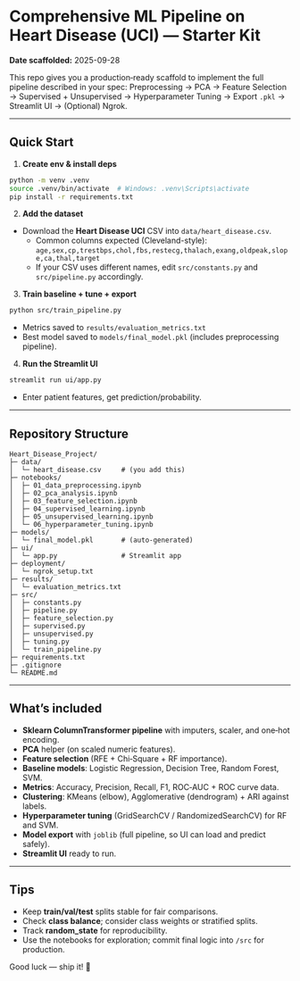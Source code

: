 # Comprehensive ML Pipeline on Heart Disease (UCI) — Starter Kit

**Date scaffolded:** 2025-09-28

This repo gives you a production‑ready scaffold to implement the full pipeline described in your spec:
Preprocessing → PCA → Feature Selection → Supervised + Unsupervised → Hyperparameter Tuning → Export `.pkl` → Streamlit UI → (Optional) Ngrok.

---

## Quick Start

1) **Create env & install deps**
```bash
python -m venv .venv
source .venv/bin/activate  # Windows: .venv\Scripts\activate
pip install -r requirements.txt
```

2) **Add the dataset**
- Download the **Heart Disease UCI** CSV into `data/heart_disease.csv`.
  - Common columns expected (Cleveland-style):  
    `age,sex,cp,trestbps,chol,fbs,restecg,thalach,exang,oldpeak,slope,ca,thal,target`  
  - If your CSV uses different names, edit `src/constants.py` and `src/pipeline.py` accordingly.

3) **Train baseline + tune + export**
```bash
python src/train_pipeline.py
```
- Metrics saved to `results/evaluation_metrics.txt`
- Best model saved to `models/final_model.pkl` (includes preprocessing pipeline).

4) **Run the Streamlit UI**
```bash
streamlit run ui/app.py
```
- Enter patient features, get prediction/probability.

---

## Repository Structure

```
Heart_Disease_Project/
├─ data/
│  └─ heart_disease.csv     # (you add this)
├─ notebooks/
│  ├─ 01_data_preprocessing.ipynb
│  ├─ 02_pca_analysis.ipynb
│  ├─ 03_feature_selection.ipynb
│  ├─ 04_supervised_learning.ipynb
│  ├─ 05_unsupervised_learning.ipynb
│  └─ 06_hyperparameter_tuning.ipynb
├─ models/
│  └─ final_model.pkl       # (auto-generated)
├─ ui/
│  └─ app.py                # Streamlit app
├─ deployment/
│  └─ ngrok_setup.txt
├─ results/
│  └─ evaluation_metrics.txt
├─ src/
│  ├─ constants.py
│  ├─ pipeline.py
│  ├─ feature_selection.py
│  ├─ supervised.py
│  ├─ unsupervised.py
│  ├─ tuning.py
│  └─ train_pipeline.py
├─ requirements.txt
├─ .gitignore
└─ README.md
```

---

## What’s included

- **Sklearn ColumnTransformer pipeline** with imputers, scaler, and one‑hot encoding.
- **PCA** helper (on scaled numeric features).
- **Feature selection** (RFE + Chi‑Square + RF importance).
- **Baseline models**: Logistic Regression, Decision Tree, Random Forest, SVM.
- **Metrics**: Accuracy, Precision, Recall, F1, ROC‑AUC + ROC curve data.
- **Clustering**: KMeans (elbow), Agglomerative (dendrogram) + ARI against labels.
- **Hyperparameter tuning** (GridSearchCV / RandomizedSearchCV) for RF and SVM.
- **Model export** with `joblib` (full pipeline, so UI can load and predict safely).
- **Streamlit UI** ready to run.

---

## Tips

- Keep **train/val/test** splits stable for fair comparisons.
- Check **class balance**; consider class weights or stratified splits.
- Track **random_state** for reproducibility.
- Use the notebooks for exploration; commit final logic into `/src` for production.

Good luck — ship it! 🚀